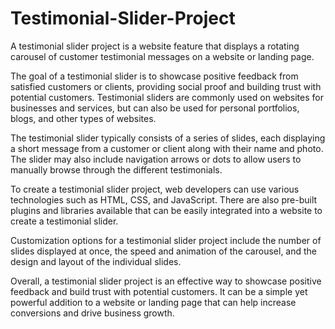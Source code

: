 # Testimonial-Slider-Project

A testimonial slider project is a website feature that displays a rotating carousel of customer testimonial messages on a website or landing page.

The goal of a testimonial slider is to showcase positive feedback from satisfied customers or clients, providing social proof and building trust with potential customers. Testimonial sliders are commonly used on websites for businesses and services, but can also be used for personal portfolios, blogs, and other types of websites.

The testimonial slider typically consists of a series of slides, each displaying a short message from a customer or client along with their name and photo. The slider may also include navigation arrows or dots to allow users to manually browse through the different testimonials.

To create a testimonial slider project, web developers can use various technologies such as HTML, CSS, and JavaScript. There are also pre-built plugins and libraries available that can be easily integrated into a website to create a testimonial slider.

Customization options for a testimonial slider project include the number of slides displayed at once, the speed and animation of the carousel, and the design and layout of the individual slides.

Overall, a testimonial slider project is an effective way to showcase positive feedback and build trust with potential customers. It can be a simple yet powerful addition to a website or landing page that can help increase conversions and drive business growth.
